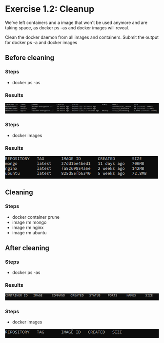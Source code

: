 # Exercise 1.2: Cleanup

We've left containers and a image that won't be used anymore and are taking space, as docker ps -as and docker images will reveal.

Clean the docker daemon from all images and containers.
Submit the output for docker ps -a and docker images

## Before cleaning

### Steps

- docker ps -as

### Results

![Exercise 1.2: Docker ps](Exercise_1.2_docker_ps.png)

### Steps

- docker images

### Results

![Exercise 1.2: Docker image](Exercise_1.2_docker_image.png)

## Cleaning

### Steps

- docker container prune
- image rm mongo
- image rm nginx
- image rm ubuntu

## After cleaning

### Steps

- docker ps -as

### Results

![Exercise 1.2: Docker ps](Exercise_1.2_docker_ps_after.png)

### Steps

- docker images

![Exercise 1.2: Docker image](Exercise_1.2_docker_image_after.png)
